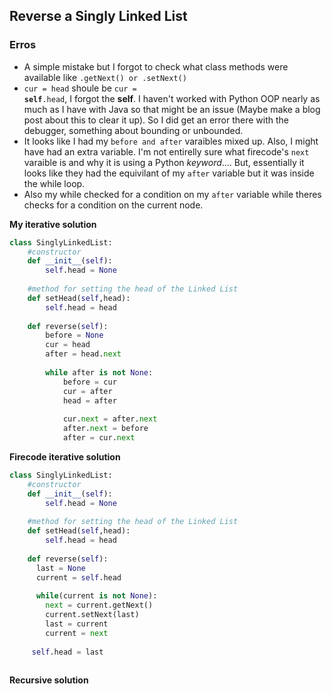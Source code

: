 ## Reverse a Singly Linked List



### Erros

- A simple mistake but I forgot to check what class methods were available like <code>.getNext() or .setNext()</code>
- <code>cur = head</code> shoule be <code>cur = **self**.head</code>,  I forgot the **self**. I haven't worked with Python OOP nearly as much as I have with Java so that might be an issue (Maybe make a blog post about this to clear it up). So I did get an error there with the debugger, something about bounding or unbounded.
- It looks like I had my <code>before and after</code> varaibles mixed up. Also, I might have had an extra variable. I'm not entirelly sure what firecode's <code>next</code> varaible is and why it is using a Python *keyword*…. But, essentially it looks like they had the equivilant of my <code>after</code> variable but it was inside the while loop. 
- Also my while checked for a condition on my <code>after</code> variable while theres checks for a condition on the current node.



**My iterative solution**

```python
class SinglyLinkedList:
    #constructor
    def __init__(self):
        self.head = None
        
    #method for setting the head of the Linked List
    def setHead(self,head):
        self.head = head
                      
    def reverse(self):
        before = None
        cur = head
        after = head.next
        
        while after is not None:
            before = cur
            cur = after
            head = after
            
            cur.next = after.next
            after.next = before
            after = cur.next
```



**Firecode iterative solution**

```python
class SinglyLinkedList:
    #constructor
    def __init__(self):
        self.head = None
        
    #method for setting the head of the Linked List
    def setHead(self,head):
        self.head = head
        
    def reverse(self):
      last = None
      current = self.head
      
      while(current is not None):
        next = current.getNext()
        current.setNext(last)
        last = current
        current = next
        
     self.head = last
      
```





**Recursive solution**



```

```

